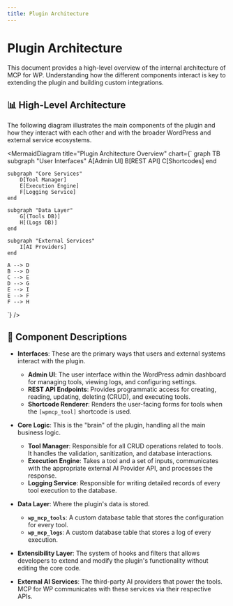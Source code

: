 ```yaml
---
title: Plugin Architecture
---
```


# Plugin Architecture

This document provides a high-level overview of the internal architecture of MCP for WP. Understanding how the different components interact is key to extending the plugin and building custom integrations.

## <strong>📊 High-Level Architecture</strong>

The following diagram illustrates the main components of the plugin and how they interact with each other and with the broader WordPress and external service ecosystems.

<MermaidDiagram 
  title="Plugin Architecture Overview"
  chart={`
graph TB
    subgraph "User Interfaces"
        A[Admin UI]
        B[REST API]
        C[Shortcodes]
    end
    
    subgraph "Core Services"
        D[Tool Manager]
        E[Execution Engine]
        F[Logging Service]
    end
    
    subgraph "Data Layer"
        G[(Tools DB)]
        H[(Logs DB)]
    end
    
    subgraph "External Services"
        I[AI Providers]
    end
    
    A --> D
    B --> D
    C --> E
    D --> G
    E --> I
    E --> F
    F --> H
  `}
/>

## <strong>🧩 Component Descriptions</strong>

-   **Interfaces**: These are the primary ways that users and external systems interact with the plugin.
    -   **Admin UI**: The user interface within the WordPress admin dashboard for managing tools, viewing logs, and configuring settings.
    -   **REST API Endpoints**: Provides programmatic access for creating, reading, updating, deleting (CRUD), and executing tools.
    -   **Shortcode Renderer**: Renders the user-facing forms for tools when the `[wpmcp_tool]` shortcode is used.

-   **Core Logic**: This is the "brain" of the plugin, handling all the main business logic.
    -   **Tool Manager**: Responsible for all CRUD operations related to tools. It handles the validation, sanitization, and database interactions.
    -   **Execution Engine**: Takes a tool and a set of inputs, communicates with the appropriate external AI Provider API, and processes the response.
    -   **Logging Service**: Responsible for writing detailed records of every tool execution to the database.

-   **Data Layer**: Where the plugin's data is stored.
    -   **`wp_mcp_tools`**: A custom database table that stores the configuration for every tool.
    -   **`wp_mcp_logs`**: A custom database table that stores a log of every execution.

-   **Extensibility Layer**: The system of hooks and filters that allows developers to extend and modify the plugin's functionality without editing the core code.

-   **External AI Services**: The third-party AI providers that power the tools. MCP for WP communicates with these services via their respective APIs. 
